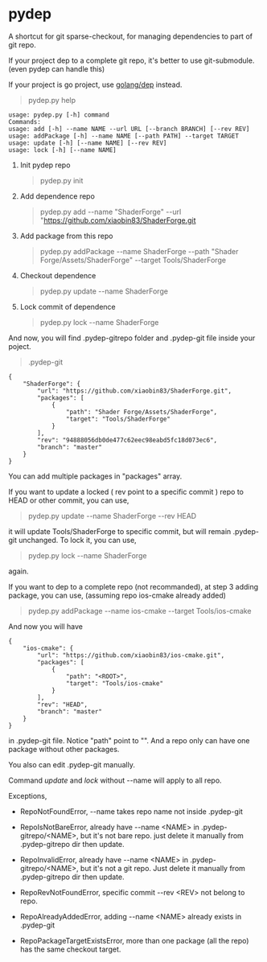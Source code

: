# pydep

A shortcut for git sparse-checkout, for managing dependencies to part of git repo.

If your project dep to a complete git repo, it's better to use git-submodule. (even pydep can handle this)

If your project is go project, use [golang/dep](https://github.com/golang/dep) instead.


> pydep<span></span>.py help

	usage: pydep.py [-h] command
	Commands:
	usage: add [-h] --name NAME --url URL [--branch BRANCH] [--rev REV]
	usage: addPackage [-h] --name NAME [--path PATH] --target TARGET
	usage: update [-h] [--name NAME] [--rev REV]
	usage: lock [-h] [--name NAME]

1. Init pydep repo

	> pydep<span></span>.py init

2. Add dependence repo

	> pydep<span></span>.py add --name "ShaderForge" --url "https://github.com/xiaobin83/ShaderForge.git

3. Add package from this repo

	> pydep<span></span>.py addPackage --name ShaderForge --path "Shader Forge/Assets/ShaderForge" --target Tools/ShaderForge

4. Checkout dependence

	> pydep<span></span>.py update --name ShaderForge

5. Lock commit of dependence

	> pydep<span></span>.py lock --name ShaderForge

And now, you will find .pydep-gitrepo folder and .pydep-git file inside your poject.

> .pydep-git

	{
		"ShaderForge": {
			"url": "https://github.com/xiaobin83/ShaderForge.git", 
			"packages": [
				{
					"path": "Shader Forge/Assets/ShaderForge", 
					"target": "Tools/ShaderForge"
				}
			], 
			"rev": "94888056db0de477c62eec98eabd5fc18d073ec6", 
			"branch": "master"
		}
	}

You can add multiple packages in "packages" array.

If you want to update a locked ( rev point to a specific commit ) repo to HEAD or other commit, you can use,

> pydep<span></span>.py update --name ShaderForge --rev HEAD

it will update Tools/ShaderForge to specific commit, but will remain .pydep-git unchanged. To lock it, you can use, 

> pydep<span></span>.py lock --name ShaderForge

again.


If you want to dep to a complete repo (not recommanded), at step 3 adding package, you can use, (assuming repo ios-cmake already added)

> pydep<span></span>.py addPackage --name ios-cmake --target Tools/ios-cmake

And now you will have

	{
	    "ios-cmake": {
	        "url": "https://github.com/xiaobin83/ios-cmake.git", 
	        "packages": [
	            {
	                "path": "<ROOT>", 
	                "target": "Tools/ios-cmake"
	            }
	        ], 
	        "rev": "HEAD", 
	        "branch": "master"
	    }
	}

in .pydep-git file. Notice "path" point to "<ROOT>". And a repo only can have one <ROOT> package without other packages.

You also can edit .pydep-git manually.

Command *update* and *lock* without --name will apply to all repo.

Exceptions,

* RepoNotFoundError, --name takes repo name not inside .pydep-git

* RepoIsNotBareError, already have --name \<NAME\> in .pydep-gitrepo/\<NAME\>, but it's not bare repo. just delete it manually from .pydep-gitrepo dir then update.

* RepoInvalidError, already have --name \<NAME\> in .pydep-gitrepo/\<NAME\>, but it's not a git repo. Just delete it manually from .pydep-gitrepo dir then update.

* RepoRevNotFoundError, specific commit --rev \<REV\> not belong to repo.

* RepoAlreadyAddedError, adding --name \<NAME\> already exists in .pydep-git

* RepoPackageTargetExistsError, more than one package (all the repo) has the same checkout target.







